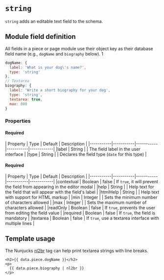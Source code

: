 # `string`

`string` adds an editable text field to the schema.

## Module field definition

All fields in a piece or page module use their object key as their database field name (e.g., `dogName` and `biography` below). 1

```javascript
dogName: {
  label: 'What is your dog\'s name?',
  type: 'string'
},
// Textarea
biography: {
  label: 'Write a short biography for your dog',
  type: 'string',
  textarea: true,
  max: 800
}
```


### Properties

#### Required

|  Property | Type   | Default | Description |
|-----------|-----------|-----------|-----------|------------|
|label | String | | The field label in the user interface |
|type | String | | Declares the field type (`date` for this type) |

#### Required

|  Property | Type   | Default | Description |
|-----------|-----------|-----------|-----------|------------|
|contextual | Boolean | false | If `true`, it will prevent the field from appearing in the editor modal |
|help | String | | Help text for the field that will appear with the field's label |
|htmlHelp | String | | Help text with support for HTML markup |
|min | Integer | | Sets the minimum number of characters allowed |
|max | Integer | | Sets the maximum number of characters allowed |
|readOnly | Boolean | false | If `true`, prevents the user from editing the field value |
|required | Boolean | false | If `true`, the field is mandatory |
|textarea | Boolean | false | If `true`, use a textarea interface with multiple lines |

<!-- TODO: 2.x options not yet available -->
<!-- |pattern | String | | Regular expression to validate entries |
|patternErrorMessage | String | | Error message to display if `pattern` does not match |
|searchable | Boolean | true | If false, content from the area will not appear in search results. |
|[sortify](/reference/field-types/field-properties/sortify.md) | Boolean | false | If `true`, creates "sortified" fields | -->


## Template usage

The Nunjucks [nl2br](https://mozilla.github.io/nunjucks/templating.html#nl2br) tag can help print textarea strings with line breaks.

```django
<h2>{{ data.piece.dogName }}</h2>
<p>
  {{ data.piece.biography | nl2br }}
</p>
```
